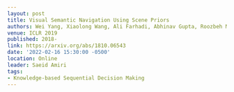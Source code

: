 ```yaml
---
layout: post
title: Visual Semantic Navigation Using Scene Priors
authors: Wei Yang, Xiaolong Wang, Ali Farhadi, Abhinav Gupta, Roozbeh Mottaghi
venue: ICLR 2019
published: 2018-
link: https://arxiv.org/abs/1810.06543
date: '2022-02-16 15:30:00 -0500'
location: Online
leader: Saeid Amiri
tags:
- Knowledge-based Sequential Decision Making
---
```

